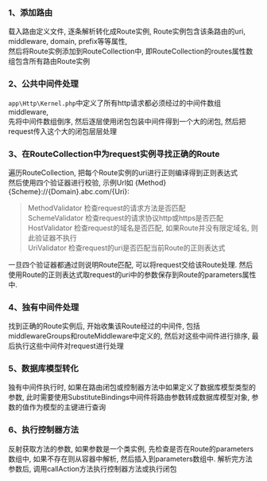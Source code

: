### 1、添加路由
载入路由定义文件, 逐条解析转化成Route实例, Route实例包含该条路由的uri, middleware, domain, prefix等等属性,   
然后将Route实例添加到RouteCollection中, 即RouteCollection的routes属性数组包含所有路由Route实例   

### 2、公共中间件处理
`app\Http\Kernel.php`中定义了所有http请求都必须经过的中间件数组middleware,   
先将中间件数组倒序, 然后逐层使用闭包包装中间件得到一个大的闭包, 然后把request传入这个大的闭包层层处理

### 3、在RouteCollection中为request实例寻找正确的Route
遍历RouteCollection, 把每个Route实例的uri进行正则编译得到正则表达式   
然后使用四个验证器进行校验, 示例Url如 {Method} {Scheme}://{Domain}.abc.com/{Uri}:   
>MethodValidator 检查request的请求方法是否匹配   
>SchemeValidator 检查request的请求协议http或https是否匹配   
>HostValidator 检查request的域名是否匹配, 如果Route并没有限定域名, 则此验证器不执行   
>UriValidator 检查request的uri是否匹配当前Route的正则表达式   

一旦四个验证器都通过则说明Route匹配, 可以将request交给该Route处理. 然后使用Route的正则表达式取request的uri中的参数保存到Route的parameters属性中.   

### 4、独有中间件处理
找到正确的Route实例后, 开始收集该Route经过的中间件, 包括middlewareGroups和routeMiddleware中定义的, 然后对这些中间件进行排序, 最后执行这些中间件对request进行处理   

### 5、数据库模型转化
独有中间件执行时, 如果在路由闭包或控制器方法中如果定义了数据库模型类型的参数, 此时需要使用SubstituteBindings中间件将路由参数转成数据库模型对象, 参数的值作为模型的主键进行查询   

### 6、执行控制器方法
反射获取方法的参数, 如果参数是一个类实例, 先检查是否在Route的parameters数组中, 如果不存在则从容器中解析, 然后插入到parameters数组中. 解析完方法参数后, 调用callAction方法执行控制器方法或执行闭包   
